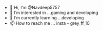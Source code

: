 - 👋 Hi, I’m @Navdeep5757
- 👀 I’m interested in ...gaming and developing 
- 🌱 I’m currently learning ...developing 
- 📫 How to reach me ... insta - grey_ff_10
<!---
Navdeep5757/Navdeep5757 is a ✨ special ✨ repository because its `README.md` (this file) appears on your GitHub profile.
You can click the Preview link to take a look at your changes.
--->
